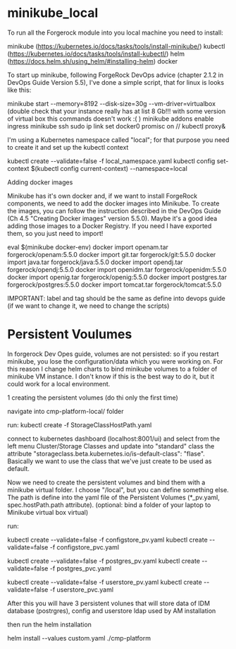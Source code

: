 # minikube_local

To run all the Forgerock module into you local machine you need to install:

minikube (https://kubernetes.io/docs/tasks/tools/install-minikube/)
kubectl  (https://kubernetes.io/docs/tasks/tools/install-kubectl/)
helm     (https://docs.helm.sh/using_helm/#installing-helm)
docker

To start up minikube, following ForgeRock DevOps advice (chapter 2.1.2 in DevOps Guide Version 5.5),  I've done a simple script, that for linux is looks like this:

minikube start --memory=8192 --disk-size=30g --vm-driver=virtualbox (double check that your instance really has at list 8 Gb!!! with some version of virtual box this commands doesn't work :( )
minikube addons enable ingress
minikube ssh sudo ip link set docker0 promisc on
// 
kubectl proxy&


I'm using a Kubernetes namespace called "local"; for that purpose you need to create it and set up the kubectl context

kubectl create --validate=false -f local_namespace.yaml
kubectl config set-context $(kubectl config current-context) --namespace=local

Adding docker images

Minikube has it's own docker and, if we want to install ForgeRock components, we need to add the docker images into Minikube. To create the images, you can follow the instruction described in the DevOps Guide (Ch 4.5 "Creating Docker images" version 5.5.0). Maybe it's a good idea adding those images to a Docker Registry. If you need I have exported them, so you just need to import! 

eval $(minikube docker-env)
docker import openam.tar forgerock/openam:5.5.0
docker import git.tar forgerock/git:5.5.0
docker import java.tar forgerock/java:5.5.0
docker import opendj.tar forgerock/opendj:5.5.0
docker import openidm.tar forgerock/openidm:5.5.0
docker import openig.tar forgerock/openig:5.5.0
docker import postgres.tar forgerock/postgres:5.5.0
docker import tomcat.tar forgerock/tomcat:5.5.0

IMPORTANT: label and tag should be the same as define into devops guide (if we want to change it, we need to change the scripts)

# Persistent Voulumes

In forgerock Dev Opes guide, volumes are not persisted: so if you restart minikube, you lose the configuration/data which you were working on. For this reason I change helm charts to bind minikube volumes to a folder of minikube VM instance. I don't know if this is the best way to do it, but it could work for a local environment.

1 creating the persistent volumes (do thi only the first time)

navigate into cmp-platform-local/ folder

run: kubectl create -f StorageClassHostPath.yaml

connect to kubernetes dashboard (localhost:8001/ui) and select from the left menu Cluster/Storage Classes and update into "standard" class the attribute "storageclass.beta.kubernetes.io/is-default-class": "flase". Basically we want to use the class that we've just create to be used as default.

Now we need to create the persistent volumes and bind them with a minikube virtual folder. I choose "/local", but you can define something else. The path is define into the yaml file of the Persistent Volumes (*_pv.yaml, spec.hostPath.path attribute). 
(optional: bind a folder of your laptop to Minikube virtual box virtual)


run:

kubectl create --validate=false -f configstore_pv.yaml
kubectl create --validate=false -f configstore_pvc.yaml

kubectl create --validate=false -f postgres_pv.yaml
kubectl create --validate=false -f postgres_pvc.yaml

kubectl create --validate=false -f userstore_pv.yaml
kubectl create --validate=false -f userstore_pvc.yaml

After this you will have 3 persistent volunes that will store data of IDM database (postrgres), config and userstore ldap used by AM installation

then run the helm installation

helm install --values custom.yaml ./cmp-platform











